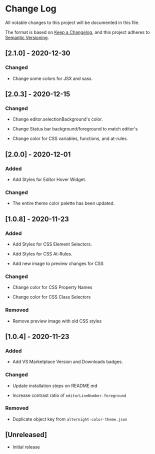 # Change Log

All notable changes to this project will be documented in this file.

The format is based on [Keep a Changelog](https://keepachangelog.com/en/1.0.0/), and this project adheres to [Semantic Versioning](https://semver.org/spec/v2.0.0.html).

## [2.1.0] - 2020-12-30

### Changed

- Change some colors for JSX and sass.

## [2.0.3] - 2020-12-15

### Changed

- Change editor.selectionBackground's color.

- Change Status bar background/foreground to match editor's

- Change color for CSS variables, functions, and at-rules.

## [2.0.0] - 2020-12-01

### Added

- Add Styles for Editor Hover Widget.

### Changed

- The entire theme color palette has been updated.

## [1.0.8] - 2020-11-23

### Added

- Add Styles for CSS Element Selectors.

- Add Styles for CSS At-Rules.

- Add new image to preview changes for CSS

### Changed

- Change color for CSS Property Names

- Change color for CSS Class Selectors

### Removed

- Remove preview image with old CSS styles

## [1.0.4] - 2020-11-23

### Added

- Add VS Marketplace Version and Downloads badges.

### Changed

- Update installation steps on README.md

- Increase contrast ratio of `editorLineNumber.foreground`

### Removed

- Duplicate object key from `alternight-color-theme.json`

## [Unreleased]

- Initial release
